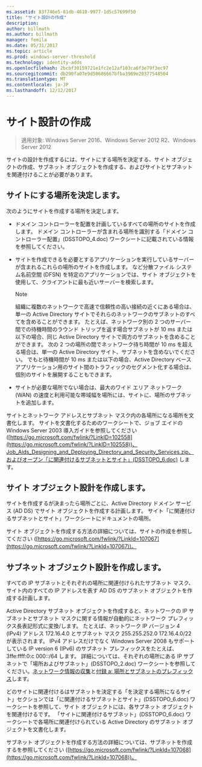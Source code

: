 ```yaml
---
ms.assetid: 83f746e5-81db-4610-9977-1d5c57699f50
title: "サイト設計の作成"
description: 
author: billmath
ms.author: billmath
manager: femila
ms.date: 05/31/2017
ms.topic: article
ms.prod: windows-server-threshold
ms.technology: identity-adds
ms.openlocfilehash: 2bcbf30159721e1fc2e12af103ca6f3e79f3ec97
ms.sourcegitcommit: db290fa07e9d50686667bfba3969e20377548504
ms.translationtype: MT
ms.contentlocale: ja-JP
ms.lasthandoff: 12/12/2017
---
```

# <a name="creating-a-site-design"></a>サイト設計の作成

>適用対象: Windows Server 2016、Windows Server 2012 R2、Windows Server 2012

サイトの設計を作成するには、サイトにする場所を決定する、サイト オブジェクトの作成、サブネット オブジェクトを作成する、およびサイトとサブネットを関連付けることが必要があります。  
  
## <a name="deciding-which-locations-will-become-sites"></a>サイトにする場所を決定します。  
次のようにサイトを作成する場所を決定します。  
  
-   ドメイン コントローラーを配置を計画しているすべての場所のサイトを作成します。 ドメイン コントローラーが含まれる場所を識別する「ドメイン コントローラー配置」(DSSTOPO_4.doc) ワークシートに記載されている情報を参照してください。  
  
-   サイトを作成できるを必要とするアプリケーションを実行しているサーバーが含まれるこれらの場所のサイトを作成します。 など分散ファイル システム名前空間 (DFSN) を特定のアプリケーションでは、サイト オブジェクトを使用して、クライアントに最も近いサーバーを検索します。  
  
    > [!NOTE]  
    > 組織に複数のネットワークで高速で信頼性の高い接続の近くにある場合は、単一の Active Directory サイトでそれらのネットワークのサブネットのすべてを含めることができます。 たとえば、ネットワーク別の 2 つのサーバー間での待機時間のラウンド トリップを返す場合サブネットが 10 ms または以下の場合、同じ Active Directory サイトで両方のサブネットを含めることができます。 次の 2 つの場所の間でネットワーク待ち時間が 10 ms を超える場合は、単一の Active Directory サイト、サブネットを含めないでください。 でもと待機時間が 10 ms または以下の場合、Active Directory ベース アプリケーション用のサイト間のトラフィックのセグメント化する場合は、個別のサイトを展開することもできます。  
  
-   サイトが必要な場所でない場合は、最大のワイド エリア ネットワーク (WAN) の速度と利用可能な帯域幅を場所には、サイトに、場所のサブネットを追加します。  
  
サイトとネットワーク アドレスとサブネット マスク内の各場所になる場所を文書化します。 サイトを文書化するためのワークシートで、ジョブ エイドの Windows Server 2003 導入ガイドを参照してください ([https://go.microsoft.com/fwlink/?LinkID=102558](https://go.microsoft.com/fwlink/?LinkID=102558))、Job_Aids_Designing_and_Deploying_Directory_and_Security_Services.zip、およびオープン「に関連付けるサブネットとサイト」(DSSTOPO_6.doc) します。  
  
## <a name="creating-a-site-object-design"></a>サイト オブジェクト設計を作成します。  
サイトを作成するが決まったら場所ごとに、Active Directory ドメイン サービス (AD DS) でサイト オブジェクトを作成する計画します。 サイト「に関連付けるサブネットとサイト」ワークシートにドキュメントの場所。  
  
サイト オブジェクトを作成する方法の詳細については、サイトの作成を参照してください ([https://go.microsoft.com/fwlink/?LinkId=107067](https://go.microsoft.com/fwlink/?LinkId=107067))。  
  
## <a name="creating-a-subnet-object-design"></a>サブネット オブジェクト設計を作成します。  
すべての IP サブネットとそれぞれの場所に関連付けられたサブネット マスク、サイト内のすべての IP アドレスを表す AD DS のサブネット オブジェクトを作成する計画します。  
  
Active Directory サブネット オブジェクトを作成すると、ネットワークの IP サブネットとサブネット マスクに関する情報が自動的にネットワーク プレフィックス長表記形式に変換<IP address>/<prefix length>します。 たとえば、ネットワーク IP バージョン 4 (IPv4) アドレス 172.16.4.0 とサブネット マスク 255.255.252.0 172.16.4.0/22 が表示されます。 IPv4 アドレスだけでなく Windows Server 2008 もサポートしている IP version 6 (IPv6) のサブネット プレフィックスをたとえば、3ffe:ffff:0:c 000::/64 します。 詳細については、それぞれの場所にある IP サブネットで「場所およびサブネット」(DSSTOPO_2.doc) ワークシートを参照してください。[ネットワーク情報の収集](../../ad-ds/plan/Collecting-Network-Information.md)と[付録 a: 場所とサブネットのプレフィックス](Appendix-A--Locations-and-Subnet-Prefixes.md)します。  
  
どのサイトに関連付けるはサブネットを決定する「を決定する場所になるサイト」セクションでは「に関連付けるサブネットとサイト」(DSSTOPO_6.doc) ワークシートを参照して、サイト オブジェクトには、各サブネット オブジェクトを関連付けるです。 「サイトに関連付けるサブネット」(DSSTOPO_6.doc) ワークシートで各場所に関連付けられている Active Directory のサブネット オブジェクトを文書化します。  
  
サブネット オブジェクトを作成する方法の詳細については、サブネットを作成するを参照してください ([https://go.microsoft.com/fwlink/?LinkId=107068](https://go.microsoft.com/fwlink/?LinkId=107068))。  
  


